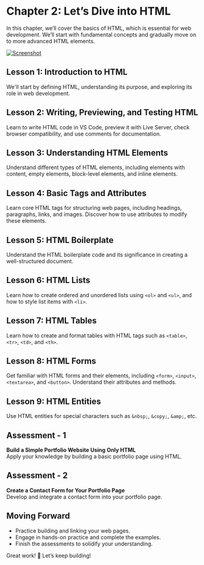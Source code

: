 # **Chapter 2: Let’s Dive into HTML**

In this chapter, we’ll cover the basics of HTML, which is essential for web development. We’ll start with fundamental concepts and gradually move on to more advanced HTML elements.

[![Screenshot](https://i.im.ge/2024/08/20/fiTyl1.Screenshot-from-2024-08-20-11-48-35.png)](https://im.ge/i/Screenshot-from-2024-08-20-11-48-35.fiTyl1)

## **Lesson 1: Introduction to HTML**

We'll start by defining HTML, understanding its purpose, and exploring its role in web development.

## **Lesson 2: Writing, Previewing, and Testing HTML**

Learn to write HTML code in VS Code, preview it with Live Server, check browser compatibility, and use comments for documentation.

## **Lesson 3: Understanding HTML Elements**

Understand different types of HTML elements, including elements with content, empty elements, block-level elements, and inline elements.

## **Lesson 4: Basic Tags and Attributes**

Learn core HTML tags for structuring web pages, including headings, paragraphs, links, and images. Discover how to use attributes to modify these elements.

## **Lesson 5: HTML Boilerplate**

Understand the HTML boilerplate code and its significance in creating a well-structured document.

## **Lesson 6: HTML Lists**

Learn how to create ordered and unordered lists using `<ol>` and `<ul>`, and how to style list items with `<li>`.

## **Lesson 7: HTML Tables**

Learn how to create and format tables with HTML tags such as `<table>`, `<tr>`, `<td>`, and `<th>`.

## **Lesson 8: HTML Forms**

Get familiar with HTML forms and their elements, including `<form>`, `<input>`, `<textarea>`, and `<button>`. Understand their attributes and methods.

## **Lesson 9: HTML Entities**

Use HTML entities for special characters such as `&nbsp;`, `&copy;`, `&amp;`, etc.

## **Assessment - 1**

**Build a Simple Portfolio Website Using Only HTML**  
Apply your knowledge by building a basic portfolio page using HTML.

## **Assessment - 2**

**Create a Contact Form for Your Portfolio Page**  
Develop and integrate a contact form into your portfolio page.

## **Moving Forward**

- Practice building and linking your web pages.
- Engage in hands-on practice and complete the examples.
- Finish the assessments to solidify your understanding.

Great work! 🚀 Let’s keep building!

<!--stackedit_data:
eyJoaXN0b3J5IjpbLTE3NjU4MTM1NjMsMzMxMDE2Mjg0LC0xOD
g5NjI3NTIzLDE4NTgwMTI1MTEsNTMyNDIwMjQsMTMwNjkwMjQy
NiwtMTMwNDYxNzc3XX0=
-->